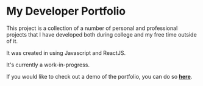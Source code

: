 # My Developer Portfolio

This project is a collection of a number of personal and professional projects that I have developed both during college and my free time outside of it. 

It was created in using Javascript and ReactJS.

It's currently a work-in-progress.

If you would like to check out a demo of the portfolio, you can do so **[here](http://chantaldesiree.github.io/developer-portfolio)**.
